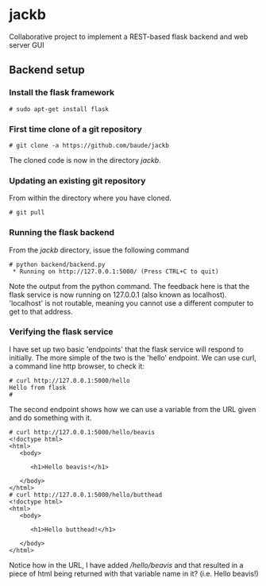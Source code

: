 # jackb

Collaborative project to implement a REST-based flask backend and web server GUI



## Backend setup

### Install the flask framework

```
# sudo apt-get install flask
```

### First time clone of a git repository

```
# git clone -a https://github.com/baude/jackb
```

The cloned code is now in the directory *jackb*.

### Updating an existing git repository

From within the directory where you have cloned.

```
# git pull
```

### Running the flask backend

From the *jackb* directory, issue the following command

```
# python backend/backend.py
 * Running on http://127.0.0.1:5000/ (Press CTRL+C to quit)
 ```
 Note the output from the python command.  The feedback here is that the flask service is now running
  on 127.0.0.1 (also known as localhost).  'localhost' is not routable, meaning you cannot use a different
  computer to get to that address.
  
### Verifying the flask service

I have set up two basic 'endpoints' that the flask service will respond to initially.  The more simple of
the two is the 'hello' endpoint.  We can use curl, a command line http browser, to check it:

```
# curl http://127.0.0.1:5000/hello
Hello from flask
# 
```

The second endpoint shows how we can use a variable from the URL given and do something with it.

```
# curl http://127.0.0.1:5000/hello/beavis
<!doctype html>
<html>
   <body>

      <h1>Hello beavis!</h1>

   </body>
</html>
# curl http://127.0.0.1:5000/hello/butthead
<!doctype html>
<html>
   <body>

      <h1>Hello butthead!</h1>

   </body>
</html>
```
Notice how in the URL, I have added */hello/beavis* and that resulted in a piece of html being returned
with that variable name in it? (i.e. Hello beavis!)
